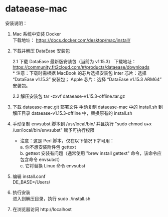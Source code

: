 # dataease-mac

安装说明：
1. Mac 系统中安装 Docker  
   下载地址： https://docs.docker.com/desktop/mac/install/  
   
2. 下载并解压 DataEase 安装包   
   
   2.1 下载 DataEase 最新版安装包（当前为 v1.15.3）
       下载地址： https://community.fit2cloud.com/#/products/dataease/downloads  
       * 注意：下载时需根据 MacBook 的芯片选择安装包
          Inter 芯片：选择 “DataEase v1.15.3” 安装包；
          Apple 芯片：选择 “DataEase v1.15.3 ARM64” 安装包。
          
   2.2 解压安装包
         tar -zxvf dataease-v1.15.3-offline.tar.gz
   
3. 下载 dataease-mac.git 部署文件 
   手动复制 dataease-mac 中的 install.sh 到解压目录 dataease-v1.15.3-offline 中，替换原有的 install.sh

4. 手动复制 envsubst 脚本到 /usr/local/bin/
   并且执行 "sudo chmod u+x /usr/local/bin/envsubst" 赋予可执行权限  

   * 注意：这是 Perl 脚本，仅在以下情况下才可用：   
   a. 你不想安装附件包 gettext  
   b. gettext 安装有问题（通常使用 "brew install gettext" 命令，该命令应包含命令 envsubst）  
   c. 它将替换 Linux 命令 envsubst  

5. 编辑 install.conf  
   DE_BASE=/Users/<UserDir>  
  

6. 执行安装  
   进入到解压目录，执行 sudo ./install.sh
   
7. 在浏览器访问 http://localhost  

